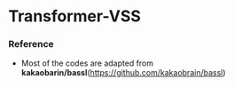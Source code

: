 # Transformer-VSS
### Reference
- Most of the codes are adapted from **kakaobarin/bassl**(https://github.com/kakaobrain/bassl)